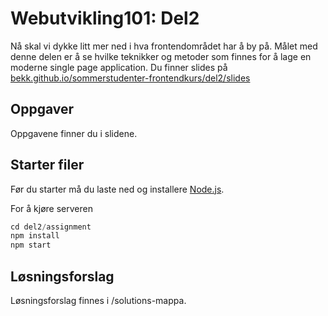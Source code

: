 # Webutvikling101: Del2
Nå skal vi dykke litt mer ned i hva frontendområdet har å by på. Målet med denne
delen er å se hvilke teknikker og metoder som finnes for å lage en moderne
single page application. Du finner slides på [bekk.github.io/sommerstudenter-frontendkurs/del2/slides](http://bekk.github.io/sommerstudenter-frontendkurs/del2/slides)

## Oppgaver
Oppgavene finner du i slidene.

## Starter filer
Før du starter må du laste ned og installere [Node.js](https://nodejs.org/).

For å kjøre serveren
```javascript
cd del2/assignment
npm install
npm start
```

## Løsningsforslag
Løsningsforslag finnes i /solutions-mappa.
